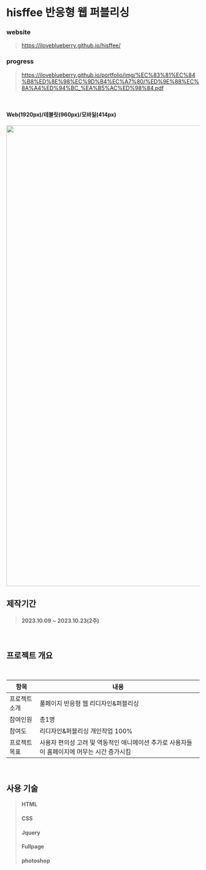 
<h1>hisffee 반응형 웹 퍼블리싱</h1>

<h3>website</h3>

> https://iloveblueberry.github.io/hisffee/

<h3>progress</h3>

> https://iloveblueberry.github.io/portfolio/img/%EC%83%81%EC%84%B8%ED%8E%98%EC%9D%B4%EC%A7%80/%ED%9E%88%EC%8A%A4%ED%94%BC_%EA%B5%AC%ED%98%84.pdf

<br>
<h4>Web(1920px)/테블릿(960px)/모바일(414px)</h4>
<img src="https://github.com/Iloveblueberry/hisffee/assets/116944280/bad801f8-46a4-45c0-80f3-f105e30379b6"  width="600" height="1200"/>


<br>

<h2>제작기간</h2>

> <h4>2023.10.09 ~ 2023.10.23(2주)</h4>
<br>
<h2>프로젝트 개요</h2>
<br>

|항목|내용|
|------|---|
|프로젝트 소개|풀페이지 반응형 웹 리디자인&퍼블리싱|
|참여인원|총1명|
|참여도|리디자인&퍼블리싱 개인작업 100%|
|프로젝트 목표|사용자 편의성 고려 및 역동적인 애니메이션 추가로 사용자들이 홈페이지에 머무는 시간 증가시킴|

<br>
<h2>사용 기술</h2>

><h4>HTML</h4>
><h4>CSS</h4>
><h4>Jquery</h4>
><h4>Fullpage</h4>
><h4>photoshop</h4>

